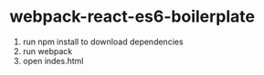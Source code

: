 # webpack-react-es6-boilerplate

1. run npm install to download dependencies 
2. run webpack
3. open indes.html
